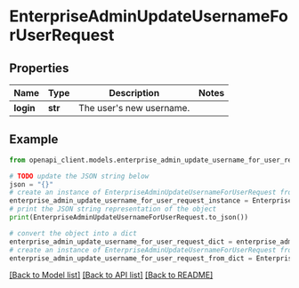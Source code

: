 # EnterpriseAdminUpdateUsernameForUserRequest


## Properties

Name | Type | Description | Notes
------------ | ------------- | ------------- | -------------
**login** | **str** | The user&#39;s new username. | 

## Example

```python
from openapi_client.models.enterprise_admin_update_username_for_user_request import EnterpriseAdminUpdateUsernameForUserRequest

# TODO update the JSON string below
json = "{}"
# create an instance of EnterpriseAdminUpdateUsernameForUserRequest from a JSON string
enterprise_admin_update_username_for_user_request_instance = EnterpriseAdminUpdateUsernameForUserRequest.from_json(json)
# print the JSON string representation of the object
print(EnterpriseAdminUpdateUsernameForUserRequest.to_json())

# convert the object into a dict
enterprise_admin_update_username_for_user_request_dict = enterprise_admin_update_username_for_user_request_instance.to_dict()
# create an instance of EnterpriseAdminUpdateUsernameForUserRequest from a dict
enterprise_admin_update_username_for_user_request_from_dict = EnterpriseAdminUpdateUsernameForUserRequest.from_dict(enterprise_admin_update_username_for_user_request_dict)
```
[[Back to Model list]](../README.md#documentation-for-models) [[Back to API list]](../README.md#documentation-for-api-endpoints) [[Back to README]](../README.md)


